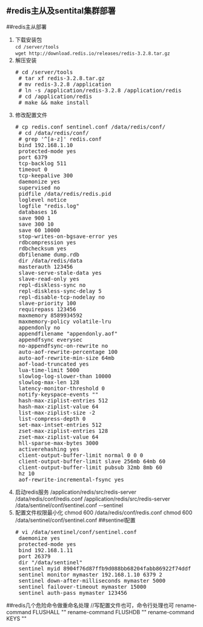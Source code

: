 #redis主从及sentital集群部署
---
##redis主从部署
1. 下载安装包  
	`cd /server/tools`  
	`wget http://download.redis.io/releases/redis-3.2.8.tar.gz`
2. 解压安装
	<pre># cd /server/tools
	# tar xf redis-3.2.8.tar.gz
	# mv redis-3.2.8 /application
	# ln -s /application/redis-3.2.8 /application/redis
	# cd /application/redis
	# make && make install</pre>
3. 修改配置文件
	<pre># cp redis.conf sentinel.conf /data/redis/conf/
	# cd /data/redis/conf/
	# grep '^[a-z]' redis.conf    
	bind 192.168.1.10
	protected-mode yes
	port 6379
	tcp-backlog 511
	timeout 0
	tcp-keepalive 300
	daemonize yes
	supervised no
	pidfile /data/redis/redis.pid
	loglevel notice
	logfile "redis.log"
	databases 16
	save 900 1
	save 300 10
	save 60 10000
	stop-writes-on-bgsave-error yes
	rdbcompression yes
	rdbchecksum yes
	dbfilename dump.rdb
	dir /data/redis/data
	masterauth 123456
	slave-serve-stale-data yes
	slave-read-only yes
	repl-diskless-sync no
	repl-diskless-sync-delay 5
	repl-disable-tcp-nodelay no
	slave-priority 100
	requirepass 123456
	maxmemory 8589934592
	maxmemory-policy volatile-lru
	appendonly no
	appendfilename "appendonly.aof"
	appendfsync everysec
	no-appendfsync-on-rewrite no
	auto-aof-rewrite-percentage 100
	auto-aof-rewrite-min-size 64mb
	aof-load-truncated yes
	lua-time-limit 5000
	slowlog-log-slower-than 10000
	slowlog-max-len 128
	latency-monitor-threshold 0
	notify-keyspace-events ""
	hash-max-ziplist-entries 512
	hash-max-ziplist-value 64
	list-max-ziplist-size -2
	list-compress-depth 0
	set-max-intset-entries 512
	zset-max-ziplist-entries 128
	zset-max-ziplist-value 64
	hll-sparse-max-bytes 3000
	activerehashing yes
	client-output-buffer-limit normal 0 0 0
	client-output-buffer-limit slave 256mb 64mb 60
	client-output-buffer-limit pubsub 32mb 8mb 60
	hz 10
	aof-rewrite-incremental-fsync yes</pre>
4. 启动redis服务
	/application/redis/src/redis-server /data/redis/conf/redis.conf
	/application/redis/src/redis-server /data/sentinel/conf/sentinel.conf --sentinel
5. 配置文件权限最小化
	chmod 600 /data/redis/conf/redis.conf 
	chmod 600 /data/sentinel/conf/sentinel.conf
##sentinel配置
	<pre># vi /data/sentinel/conf/sentinel.conf 
	daemonize yes
	protected-mode yes
	bind 192.168.1.11
	port 26379
	dir "/data/sentinel"
	sentinel myid 8904f76d87ffb9d088bb68204fabb86922f74ddf
	sentinel monitor mymaster 192.168.1.10 6379 2
	sentinel down-after-milliseconds mymaster 5000
	sentinel failover-timeout mymaster 15000
	sentinel auth-pass mymaster 123456</pre>
##redis几个危险命令做重命名处理
	//写配置文件也可，命令行处理也可
	rename-command FLUSHALL ""
    rename-command FLUSHDB ""
    rename-command KEYS ""